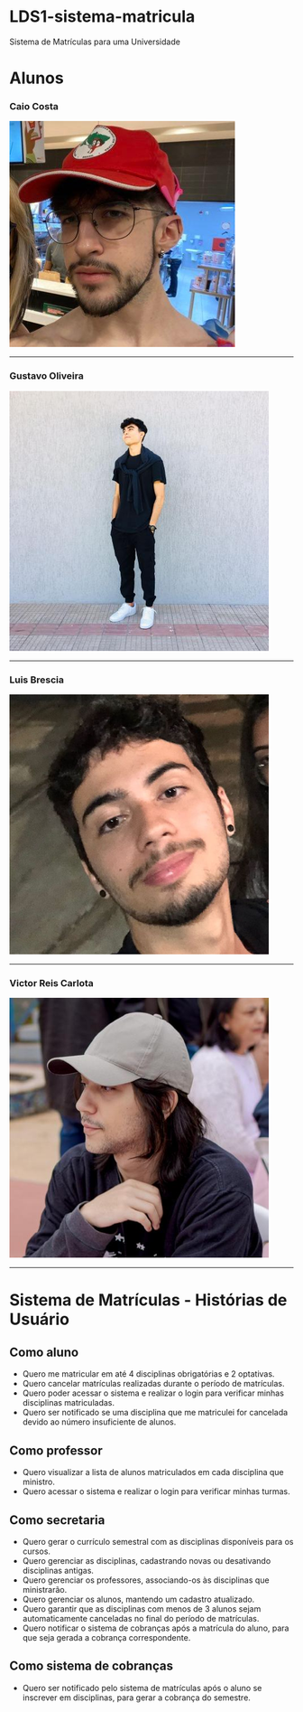 # LDS1-sistema-matricula

Sistema de Matrículas para uma Universidade

# Alunos

### Caio Costa

![Caio](/img/profileCaio.png)

<hr />

### Gustavo Oliveira

![Gustavo](/img/profileGustavo.png)

<hr />

### Luis Brescia

![Luis](/img/profileLuis.png)

<hr />

### Victor Reis Carlota

![Victor](/img/profileVictor.png)

<hr />

# Sistema de Matrículas - Histórias de Usuário

## Como aluno
- Quero me matricular em até 4 disciplinas obrigatórias e 2 optativas.
- Quero cancelar matrículas realizadas durante o período de matrículas.
- Quero poder acessar o sistema e realizar o login para verificar minhas disciplinas matriculadas.
- Quero ser notificado se uma disciplina que me matriculei for cancelada devido ao número insuficiente de alunos.

## Como professor
- Quero visualizar a lista de alunos matriculados em cada disciplina que ministro.
- Quero acessar o sistema e realizar o login para verificar minhas turmas.

## Como secretaria
- Quero gerar o currículo semestral com as disciplinas disponíveis para os cursos.
- Quero gerenciar as disciplinas, cadastrando novas ou desativando disciplinas antigas.
- Quero gerenciar os professores, associando-os às disciplinas que ministrarão.
- Quero gerenciar os alunos, mantendo um cadastro atualizado.
- Quero garantir que as disciplinas com menos de 3 alunos sejam automaticamente canceladas no final do período de matrículas.
- Quero notificar o sistema de cobranças após a matrícula do aluno, para que seja gerada a cobrança correspondente.

## Como sistema de cobranças
- Quero ser notificado pelo sistema de matrículas após o aluno se inscrever em disciplinas, para gerar a cobrança do semestre.
